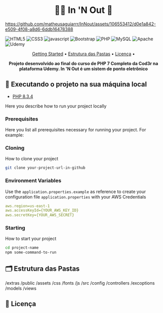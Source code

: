 [HTML5__BADGE]: https://img.shields.io/badge/html5-%23E34F26.svg?style=for-the-badge&logo=html5&logoColor=white
[CSS3__BADGE]: https://img.shields.io/badge/css3-%231572B6.svg?style=for-the-badge&logo=css3&logoColor=white
[JAVASCRIPT__BADGE]: https://img.shields.io/badge/javascript-%23323330.svg?style=for-the-badge&logo=javascript&logoColor=%23F7DF1E
[BOOTSTRAP__BADGE]: https://img.shields.io/badge/bootstrap-%238511FA.svg?style=for-the-badge&logo=bootstrap&logoColor=white
[PHP__BADGE]: https://img.shields.io/badge/php-%23777BB4.svg?style=for-the-badge&logo=php&logoColor=white
[MYSQL__BADGE]: https://img.shields.io/badge/mysql-4479A1.svg?style=for-the-badge&logo=mysql&logoColor=white
[APACHE__BADGE]: https://img.shields.io/badge/apache-%23D42029.svg?style=for-the-badge&logo=apache&logoColor=white
[UDEMY__BADGE]: https://img.shields.io/badge/Udemy-A435F0?style=for-the-badge&logo=Udemy&logoColor=white

<h1 align="center" style="font-weight: bold;">🏃‍♂️ In 'N Out 💼</h1>

https://github.com/matheusaguiarrr/InNout/assets/106553412/d0e1a842-e509-4f08-a8d6-6ddb16478388

![HTML5][HTML5__BADGE]
![CSS3][CSS3__BADGE]
![javascript][JAVASCRIPT__BADGE]
![Bootstrap][BOOTSTRAP__BADGE]
![PHP][PHP__BADGE]
![MySQL][MYSQL__BADGE]
![Apache][APACHE__BADGE]
![Udemy][UDEMY__BADGE]

<p align="center">
  <a href="#started">Getting Started</a> • 
  <a href="#pastas">Estrutura das Pastas</a> •
  <a href="#licenca">Licença</a> •
</p>

<p align="center">
  <b>Projeto desenvolvido ao final do curso de PHP 7 Completo da Cod3r na plataforma Udemy. In 'N Out é um sistem de ponto eletrônico</b>
</p>

<h2 id="started">🚀 Executando o projeto na sua máquina local</h2>

- [PHP 8.3.4](https://github.com)


Here you describe how to run your project locally

<h3>Prerequisites</h3>

Here you list all prerequisites necessary for running your project. For example:



<h3>Cloning</h3>

How to clone your project

```bash
git clone your-project-url-in-github
```

<h3> Environment Variables</h2>

Use the `application.properties.example` as reference to create your configuration file `application.properties` with your AWS Credentials

```yaml
aws.region=us-east-1
aws.accessKeyId={YOUR_AWS_KEY_ID}
aws.secretKey={YOUR_AWS_SECRET}
```

<h3>Starting</h3>

How to start your project

```bash
cd project-name
npm some-command-to-run
``````

<h2 id="pastas">🗂️ Estrutura das Pastas</h2>
/extras
/public
  /assets
    /css
      /fonts
    /js
/src
  /config
  /controllers
  /excoptions
  /models
  /views
<h2 id="licenca">📝 Licença</h2>

